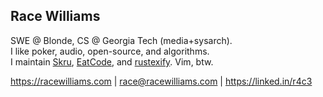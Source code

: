 ## Race Williams

SWE @ Blonde, CS @ Georgia Tech (media+sysarch).\
I like poker, audio, open-source, and algorithms.\
I maintain [Skru](https://github.com/skrusenti/skru), [EatCode](https://github.com/p0p-vst3), and [rustexify](https://github.com/r4c3/rustexify). Vim, btw.

https://racewilliams.com | race@racewilliams.com | https://linked.in/r4c3
